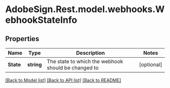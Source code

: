 # AdobeSign.Rest.model.webhooks.WebhookStateInfo
## Properties

Name | Type | Description | Notes
------------ | ------------- | ------------- | -------------
**State** | **string** | The state to which the webhook should be changed to | [optional] 

[[Back to Model list]](../README.md#documentation-for-models) [[Back to API list]](../README.md#documentation-for-api-endpoints) [[Back to README]](../README.md)

